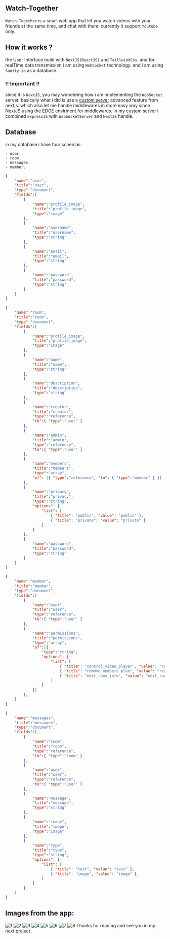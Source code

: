 ## Watch-Together

`Watch-Together` is a small web app that let you watch videos with your friends at the same time, and chat with them. currently it support `Youtube` only.


## How it works ?

the User Interface build with `NextJS(ReactJS)` and `TaillwindCss`.
and for realTime data transmission i am using `WebSocket` technology. and i am using `Sanity.io` as a database.

### !! Important !!

since it is `NextJS`, you may wondering how i am implementing the `WebSocket` server, basically what i did is use a [custom server](https://nextjs.org/docs/advanced-features/custom-server) advanced feature from nextjs. which also let me handle middlewares in more easy way since NextJS using the EDGE envirment for middlewares.
in my custom server i combined `expressJS` with `WebSocketServer` and `NextJS` handle.


## Database

in my database i have four schemas:

    - user.
    - room.
    - messages.
    - member.


```json
{
    "name":"user",
    "title":"user",
    "type":"document",
    "fields":[
        {
            "name":"profile_image",
            "title":"profile_image",
            "type":"image"
        },
        {
            "name":"username",
            "title":"username",
            "type":"string"
        },
        {
            "name":"email",
            "title":"email",
            "type":"string"
        },
        {
            "name":"password",
            "title":"password",
            "type":"string"
        }
    ]
}
```

```json
{
    "name":"room",
    "title":"room",
    "type":"document",
    "fields":[
        {
            "name":"profile_image",
            "title":"profile_image",
            "type":"image"
        },
        {
            "name":"name",
            "title":"name",
            "type":"string"
        },
        {
            "name":"description",
            "title":"description",
            "type":"string"
        },
        {
            "name":"creator",
            "title":"creator",
            "type":"reference",
            "to":{ "type":"user" }
        },
        {
            "name":"admin",
            "title":"admin",
            "type":"reference",
            "to":{ "type":"user" }
        },
        {
            "name":"members",
            "title":"members",
            "type":"array",
            "of": [{ "type":"reference", "to": { "type":"member" } }]
        },
        {
            "name":"privacy",
            "title":"privacy",
            "type":"string",
            "options": {
                "list": [
                    { "title": "public", "value": "public" },
                    { "title": "private", "value": "private" }
                ]
            }
        },
        {
            "name":"password",
            "title":"password",
            "type":"string"
        }
    ]
}
```

```json
{
    "name":"member",
    "title":"member",
    "type":"document",
    "fields":[
        {
            "name":"user",
            "title":"user",
            "type":"reference",
            "to":{ "type":"user" }
        },
        {
            "name":"permissions",
            "title":"permissions",
            "type":"array",
            "of":[{
                "type":"string",
                "options": {
                    "list": [
                        { "title": "control_video_player", "value": "control_video_player" },
                        { "title": "remove_members plan", "value": "remove_members" },
                        { "title": "edit_room_info", "value": "edit_room_info" },
                    ]
                }
            }]
        },
    ]
}
```

```json
{
    "name":"messages",
    "title":"messages",
    "type":"document",
    "fields":[
        {
            "name":"room",
            "title":"room",
            "type":"reference",
            "to":{ "type":"room" }
        },
        {
            "name":"user",
            "title":"user",
            "type":"reference",
            "to":{ "type":"user" }
        },
        {
            "name":"message",
            "title":"message",
            "type":"string"
        },
        {
            "name":"image",
            "title":"image",
            "type":"image"
        },
        {
            "name":"type",
            "title":"type",
            "type":"string",
            "options": {
                "list": [
                    { "title": "text", "value": "text" },
                    { "title": "image", "value": "image" },
                ]
            }
        }
    ]
}
```

## Images from the app:

![1](https://raw.githubusercontent.com/abdelfetah18/WatchTogether/main/public/1.png)
![2](https://raw.githubusercontent.com/abdelfetah18/WatchTogether/main/public/2.png)
![3](https://raw.githubusercontent.com/abdelfetah18/WatchTogether/main/public/3.png)
![4](https://raw.githubusercontent.com/abdelfetah18/WatchTogether/main/public/4.png)
![5](https://raw.githubusercontent.com/abdelfetah18/WatchTogether/main/public/5.png)
![6](https://raw.githubusercontent.com/abdelfetah18/WatchTogether/main/public/6.png)
![7](https://raw.githubusercontent.com/abdelfetah18/WatchTogether/main/public/7.png)
![8](https://raw.githubusercontent.com/abdelfetah18/WatchTogether/main/public/8.png)
Thanks for reading and see you in my next project.
